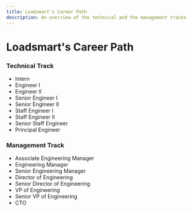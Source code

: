 ```yaml
---
title: Loadsmart's Career Path
description: An overview of the technical and the management tracks
---
```


# Loadsmart's Career Path

### Technical Track

- Intern
- Engineer I
- Engineer II
- Senior Engineer I
- Senior Engineer II
- Staff Engineer I
- Staff Engineer II
- Senior Staff Engineer
- Principal Engineer

### Management Track

- Associate Engineering Manager
- Engineering Manager
- Senior Engineering Manager
- Director of Engineering
- Senior Director of Engineering
- VP of Engineering
- Senior VP of Engineering
- CTO


